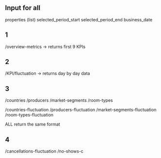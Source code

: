 ## Input for all
properties (list)
selected_period_start
selected_period_end
business_date


## 1
/overview-metrics -> returns first 9 KPIs

## 2
/KPI/fluctuation -> returns day by day data

## 3
/countries
/producers
/market-segments
/room-types

/countries-fluctuation
/producers-fluctuation
/market-segments-fluctuation
/room-types-fluctuation

ALL return the same format

## 4
/cancellations-fluctuation
/no-shows-c


